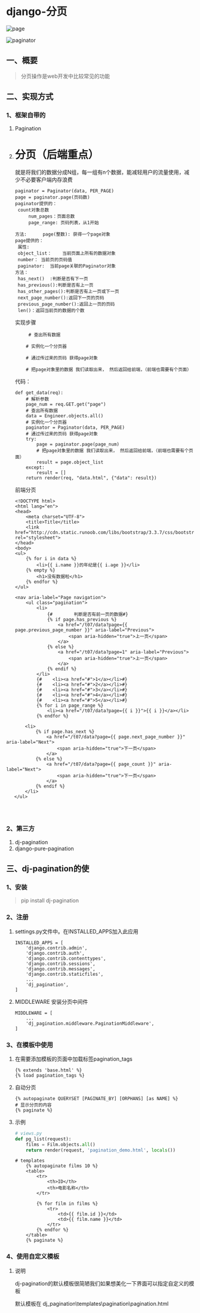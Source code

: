 # django-分页

![page](D:\课件\hzpython1807\django阶段\day03-模型进阶-分页\资料\page.png)

![paginator](D:\课件\hzpython1807\django阶段\day03-模型进阶-分页\资料\paginator.png)

## 一、概要

> 分页操作是web开发中比较常见的功能

## 二、实现方式

### 1、框架自带的

1. Pagination

2. # 分页（后端重点）

   就是将我们的数据分成N组，每一组有n个数据，能减轻用户的流量使用，减少不必要客户端内存浪费

   ```
   paginator = Paginator(data, PER_PAGE)
   page = paginator.page(页码数)
   paginator提供的：
   	count对象总数
   		num_pages：页面总数
   		page_range: 页码列表，从1开始
   
   方法:		page(整数): 获得一个page对象
   page提供的：
   	属性:
   	object_list：	当前页面上所有的数据对象
   	number：	当前页的页码值
   	paginator:	当前page关联的Paginator对象
   方法：
   	has_next()	:判断是否有下一页
   	has_previous():判断是否有上一页
   	has_other_pages():判断是否有上一页或下一页
   	next_page_number():返回下一页的页码
   	previous_page_number():返回上一页的页码	
   	len()：返回当前页的数据的个数
   
   ```

   实现步骤

   ```
    	# 查出所有数据
       
       # 实例化一个分页器
      
       # 通过传过来的页码 获得page对象
       
       # 把page对象里的数据 我们读取出来， 然后返回给前端，（前端也需要有个页面）
   ```

   代码：

   ```
   def get_data(req):
       # 解析参数
       page_num = req.GET.get("page")
       # 查出所有数据
       data = Engineer.objects.all()
       # 实例化一个分页器
       paginator = Paginator(data, PER_PAGE)
       # 通过传过来的页码 获得page对象
       try:
           page = paginator.page(page_num)
           # 把page对象里的数据 我们读取出来， 然后返回给前端，（前端也需要有个页面）
           result = page.object_list
       except:
           result = []
       return render(req, "data.html", {"data": result})
   ```

   前端分页

   ```
   <!DOCTYPE html>
   <html lang="en">
   <head>
       <meta charset="UTF-8">
       <title>Title</title>
       <link href="http://cdn.static.runoob.com/libs/bootstrap/3.3.7/css/bootstrap.min.css" rel="stylesheet">
   </head>
   <body>
   <ul>
       {% for i in data %}
           <li>{{ i.name }}的年纪是{{ i.age }}</li>
       {% empty %}
           <h1>没有数据啦</h1>
       {% endfor %}
   </ul>
   
   <nav aria-label="Page navigation">
       <ul class="pagination">
           <li>
               {#        判断是否有前一页的数据#}
               {% if page.has_previous %}
                   <a href="/t07/data?page={{ page.previous_page_number }}" aria-label="Previous">
                       <span aria-hidden="true">上一页</span>
                   </a>
               {% else %}
                   <a href="/t07/data?page=1" aria-label="Previous">
                       <span aria-hidden="true">上一页</span>
                   </a>
               {% endif %}
           </li>
           {#    <li><a href="#">1</a></li>#}
           {#    <li><a href="#">2</a></li>#}
           {#    <li><a href="#">3</a></li>#}
           {#    <li><a href="#">4</a></li>#}
           {#    <li><a href="#">5</a></li>#}
           {% for i in page_range %}
               <li><a href="/t07/data?page={{ i }}">{{ i }}</a></li>
           {% endfor %}
   ```

```
       <li>
           {% if page.has_next %}
               <a href="/t07/data?page={{ page.next_page_number }}" aria-label="Next">
                   <span aria-hidden="true">下一页</span>
               </a>
           {% else %}
               <a href="/t07/data?page={{ page_count }}" aria-label="Next">
                   <span aria-hidden="true">下一页</span>
               </a>
           {% endif %}
       </li>
   </ul>
```

   </nav>
   </body>
   </html>

```

  
```

   

### 2、第三方

1. dj-pagination
2. django-pure-pagination

## 三、dj-pagination的使

### 1、安装

> pip install dj-pagination

### 2、注册

1. settings.py文件中。在INSTALLED_APPS加入此应用

   ```
   INSTALLED_APPS = [
       'django.contrib.admin',
       'django.contrib.auth',
       'django.contrib.contenttypes',
       'django.contrib.sessions',
       'django.contrib.messages',
       'django.contrib.staticfiles',
       ...
       'dj_pagination',
   ]
   ```

2. MIDDLEWARE 安装分页中间件

   ```
   MIDDLEWARE = [
       ...
       'dj_pagination.middleware.PaginationMiddleware',
   ]
   ```

### 3、在模板中使用

1. 在需要添加模板的页面中加载标签pagination_tags

   ```
   {% extends 'base.html' %}
   {% load pagination_tags %}
   ```

2. 自动分页

   ```
   {% autopaginate QUERYSET [PAGINATE_BY] [ORPHANS] [as NAME] %}
   # 显示分页的内容
   {% paginate %}
   ```

3. 示例

   ```python
   # views.py
   def pg_list(request):
       films = Film.objects.all()
       return render(request, 'pagination_demo.html', locals())
   ```

   ```django
   # templates
       {% autopaginate films 10 %}
       <table>
           <tr>
               <th>ID</th>
               <th>电影名称</th>
           </tr>
   
           {% for film in films %}
               <tr>
                   <td>{{ film.id }}</td>
                   <td>{{ film.name }}</td>
               </tr>
           {% endfor %}
       </table>
       {% paginate %}
   ```

### 4、使用自定义模板

1. 说明

   dj-pagination的默认模板很简陋我们如果想美化一下界面可以指定自定义的模板

   默认模板在 dj_pagination\templates\pagination\pagination.html



